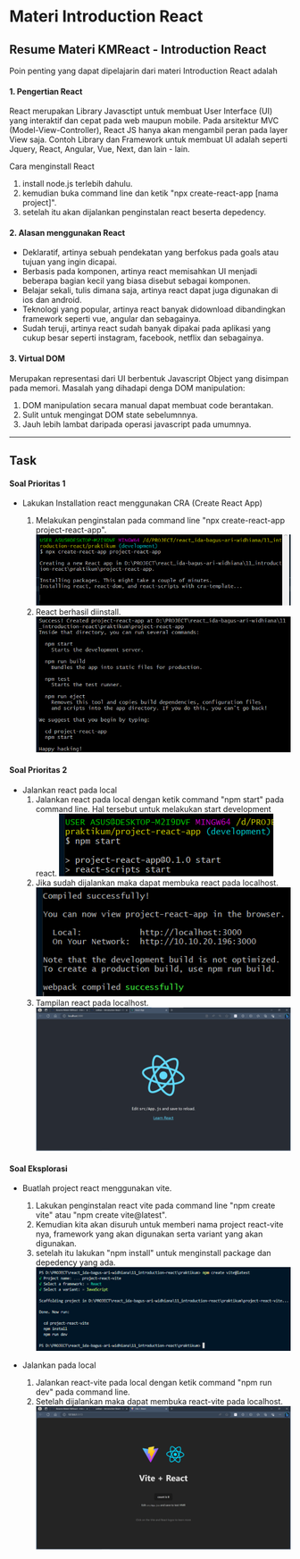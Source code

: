 # Materi Introduction React

## Resume Materi KMReact - Introduction React

Poin penting yang dapat dipelajarin dari materi Introduction React adalah

#### 1. Pengertian React

React merupakan Library Javasctipt untuk membuat User Interface (UI) yang interaktif dan cepat pada web maupun mobile. Pada arsitektur MVC (Model-View-Controller), React JS hanya akan mengambil peran pada layer View saja. Contoh Library dan Framework untuk membuat UI adalah seperti Jquery, React, Angular, Vue, Next, dan lain - lain.

Cara menginstall React

1. install node.js terlebih dahulu.
2. kemudian buka command line dan ketik "npx create-react-app [nama project]".
3. setelah itu akan dijalankan penginstalan react beserta depedency.

#### 2. Alasan menggunakan React

- Deklaratif, artinya sebuah pendekatan yang berfokus pada goals atau tujuan yang ingin dicapai.
- Berbasis pada komponen, artinya react memisahkan UI menjadi beberapa bagian kecil yang biasa disebut sebagai komponen.
- Belajar sekali, tulis dimana saja, artinya react dapat juga digunakan di ios dan android.
- Teknologi yang popular, artinya react banyak didownload dibandingkan framework seperti vue, angular dan sebagainya.
- Sudah teruji, artinya react sudah banyak dipakai pada aplikasi yang cukup besar seperti instagram, facebook, netflix dan sebagainya.

#### 3. Virtual DOM

Merupakan representasi dari UI berbentuk Javascript Object yang disimpan pada memori.
Masalah yang dihadapi denga DOM manipulation:

1. DOM manipulation secara manual dapat membuat code berantakan.
2. Sulit untuk mengingat DOM state sebelumnnya.
3. Jauh lebih lambat daripada operasi javascript pada umumnya.

---

## Task

#### Soal Prioritas 1

- Lakukan Installation react menggunakan CRA (Create React App)

  1. Melakukan penginstalan pada command line "npx create-react-app project-react-app".
     ![Install React](./screenshoot/cli-install-react.png)
  2. React berhasil diinstall.
     ![Success Install React](./screenshoot/success-install-react.png)

#### Soal Prioritas 2

- Jalankan react pada local
  1. Jalankan react pada local dengan ketik command "npm start" pada command line. Hal tersebut untuk melakukan start development react.
     ![Start Development React](./screenshoot/npm-start.png)
  2. Jika sudah dijalankan maka dapat membuka react pada localhost.
     ![Success Running](./screenshoot/success-compile-react.png)
  3. Tampilan react pada localhost.
     ![Interface React in Localhost](./screenshoot/react-on-local.png)

#### Soal Eksplorasi

- Buatlah project react menggunakan vite.

  1. Lakukan penginstalan react vite pada command line "npm create vite" atau "npm create vite@latest".
  2. Kemudian kita akan disuruh untuk memberi nama project react-vite nya, framework yang akan digunakan serta variant yang akan digunakan.
  3. setelah itu lakukan "npm install" untuk menginstall package dan depedency yang ada.
     ![Install React Vite](./screenshoot/cli-install-react-vite.png)

- Jalankan pada local

  1. Jalankan react-vite pada local dengan ketik command "npm run dev" pada command line.
  2. Setelah dijalankan maka dapat membuka react-vite pada localhost.
     ![Interface React in Localhost](./screenshoot/react-vite-on-local.png)
